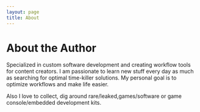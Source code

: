 ```yaml
---
layout: page
title: About
---
```


# About the Author

Specialized in custom software development and creating workflow tools for content creators. I am passionate to learn new stuff every day as much as searching for optimal time-killer solutions. My personal goal is to optimize workflows and make life easier.

Also I love to collect, dig around rare/leaked,games/software or game console/embedded development kits.
